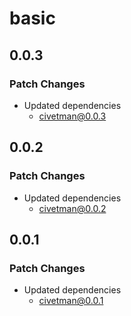 # basic

## 0.0.3

### Patch Changes

-   Updated dependencies
    -   civetman@0.0.3

## 0.0.2

### Patch Changes

-   Updated dependencies
    -   civetman@0.0.2

## 0.0.1

### Patch Changes

-   Updated dependencies
    -   civetman@0.0.1
